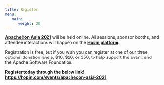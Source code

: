 ```yaml
---
title: Register
menu:
   main:
      weight: 20
---
```


**[ApacheCon Asia 2021](https://hopin.com/events/apachecon-asia-2021)** will be held online. All sessions, sponsor booths, and attendee interactions will happen on the **[Hopin platform](https://hopin.com/)**.

Registration is free, but if you wish you can register at one of our three optional donation levels, $10, $20, or $50, to help support the event, and the Apache Software Foundation.

**Register today through the below link!
https://hopin.com/events/apachecon-asia-2021**

